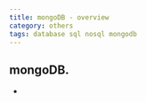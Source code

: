 ```yaml
---
title: mongoDB - overview
category: others
tags: database sql nosql mongodb
---
```


## mongoDB.

- 